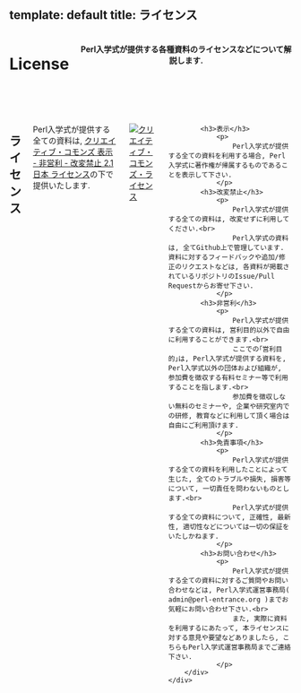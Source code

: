 template: default
title: ライセンス
---

<header>
    <div class="row">
        <div class="large-12 columns">
            <h1>License</h1>
            <h4>
                Perl入学式が提供する各種資料のライセンスなどについて解説します.
            </h4>
        </div>
    </div>
</header>

<section id="main-content">
    <div class="row">
        <div class="large-12 medium-12 columns">
            <h2>ライセンス</h2>
                <p>
                    Perl入学式が提供する全ての資料は, <a href="https://creativecommons.org/licenses/by-nc-nd/2.1/jp/">クリエイティブ・コモンズ 表示 - 非営利 - 改変禁止 2.1 日本 ライセンス</a>の下で提供いたします.
                </p>
                <p>
                    <a rel="license" href="http://creativecommons.org/licenses/by-nc-nd/2.1/jp/"><img alt="クリエイティブ・コモンズ・ライセンス" style="border-width:0" src="https://i.creativecommons.org/l/by-nc-nd/2.1/jp/88x31.png" /></a>
                </p>

            <h3>表示</h3>
                <p>
                    Perl入学式が提供する全ての資料を利用する場合, Perl入学式に著作権が帰属するものであることを表示して下さい.
                </p>
            <h3>改変禁止</h3>
                <p>
                    Perl入学式が提供する全ての資料は, 改変せずに利用してください.<br>
                    Perl入学式の資料は, 全てGithub上で管理しています. 資料に対するフィードバックや追加/修正のリクエストなどは, 各資料が掲載されているリポジトリのIssue/Pull Requestからお寄せ下さい.
                </p>
            <h3>非営利</h3>
                <p>
                    Perl入学式が提供する全ての資料は, 営利目的以外で自由に利用することができます.<br>
                    ここでの｢営利目的｣は, Perl入学式が提供する資料を, Perl入学式以外の団体および組織が, 参加費を徴収する有料セミナー等で利用することを指します.<br>
                    参加費を徴収しない無料のセミナーや, 企業や研究室内での研修, 教育などに利用して頂く場合は自由にご利用頂けます.
                </p>
            <h3>免責事項</h3>
                <p>
                    Perl入学式が提供する全ての資料を利用したことによって生じた, 全てのトラブルや損失, 損害等について, 一切責任を問わないものとします.<br>
                    Perl入学式が提供する全ての資料について, 正確性, 最新性, 適切性などについては一切の保証をいたしかねます.
                </p>
            <h3>お問い合わせ</h3>
                <p>
                    Perl入学式が提供する全ての資料に対するご質問やお問い合わせなどは, Perl入学式運営事務局( admin@perl-entrance.org )までお気軽にお問い合わせ下さい.<br>
                    また, 実際に資料を利用するにあたって, 本ライセンスに対する意見や要望などありましたら, こちらもPerl入学式運営事務局までご連絡下さい.
                </p>
        </div>
    </div>
</section>
